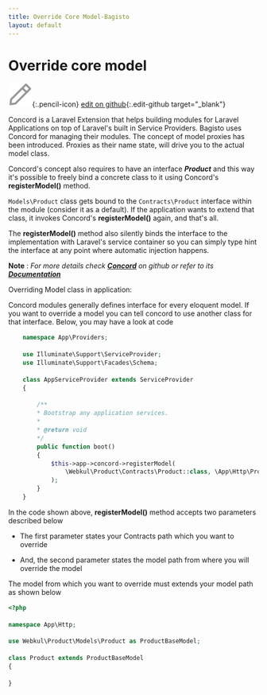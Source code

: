 ```yaml
---
title: Override Core Model-Bagisto
layout: default
---
```


# Override core model

![](assets/images/icons/Icon-Pencil-Large.svg){:.pencil-icon}
[edit on github](https://github.com/bagisto/bagisto-docs/blob/master/override-core-model.md){:.edit-github target="\_blank"}

Concord is a Laravel Extension that helps building modules for Laravel Applications on top of Laravel's built in Service Providers. Bagisto uses Concord for managing their modules. The concept of model proxies has been introduced. Proxies as their name state, will drive you to the actual model class.

Concord's concept also requires to have an interface **_Product_** and this way it's possible to freely bind a concrete class to it using Concord's **registerModel()** method.

`Models\Product` class gets bound to the `Contracts\Product` interface within the module (consider it as a default). If the application wants to extend that class, it invokes Concord's **registerModel()** again, and that's all.

The **registerModel()** method also silently binds the interface to the implementation with Laravel's service container so you can simply type hint the interface at any point where automatic injection happens.

**Note** : _For more details check_ **_[Concord](https://github.com/artkonekt/concord)_** _on github or refer to its_ **_[Documentation](https://artkonekt.github.io/concord/#/)_**

Overriding Model class in application:

Concord modules generally defines interface for every eloquent model. If you want to override a model you can tell concord to use another class for that interface. Below, you may have a look at code

```php
    namespace App\Providers;

    use Illuminate\Support\ServiceProvider;
    use Illuminate\Support\Facades\Schema;

    class AppServiceProvider extends ServiceProvider
    {

        /**
        * Bootstrap any application services.
        *
        * @return void
        */
        public function boot()
        {
            $this->app->concord->registerModel(
                \Webkul\Product\Contracts\Product::class, \App\Http\Product::class
            );
        }
    }
```

In the code shown above, **registerModel()** method accepts two parameters described below

- The first parameter states your Contracts path which you want to override

- And, the second parameter states the model path from where you will override the model

The model from which you want to override must extends your model path as shown below

```php
<?php

namespace App\Http;

use Webkul\Product\Models\Product as ProductBaseModel;

class Product extends ProductBaseModel
{

}
```
